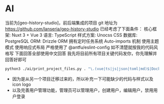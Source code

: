 # AI

当前为[geo-history-studio]，前后端集成的项目
git 地址为 https://github.com/lanseria/geo-history-studio
已经考虑了下面条件：
核心框架: Nuxt 3 + Vue 3
语言: TypeScript
样式方案: Unocss CSS
数据库: PostgreSQL
ORM: Drizzle ORM
拥有定时任务系统
Auto-imports 机制
使用主题模式
使用响应式布局
严格使用了 @antfu/eslint-config 如不清楚就按我的代码风格写
下面回答全部使用中文回答
我先将目前所有项目关键代码发你，你先理解并回答好即可

```bash
python3 ./ai/print_project_files.py . "\.(vue|ts|js|json|toml|md)$|Dockerfile$|eslint\.config\.js$" -o ./ai/project_context.txt -e "node_modules,.git,.nuxt,dist,build,public/assets,pnpm-lock.yaml,.vscode,ai,.output,server/database/drizzle"
```

- 因为是从另一个项目迁移过来的，所以补充一下可能缺少的代码与样式以及icon logo
- 以及完善用户管理功能，管理员可以管理用户，创建用户，编辑用户，禁用用户登录
